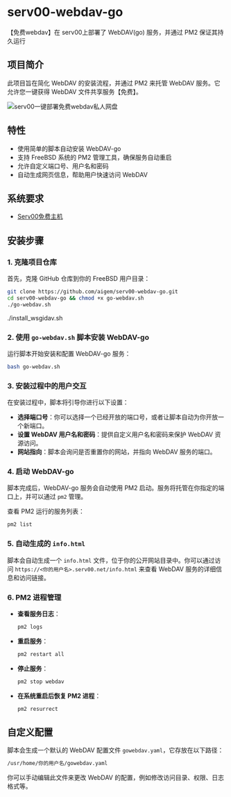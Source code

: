 # serv00-webdav-go
【免费webdav】在 serv00上部署了 WebDAV(go) 服务，并通过 PM2 保证其持久运行

## 项目简介

此项目旨在简化 WebDAV 的安装流程，并通过 PM2 来托管 WebDAV 服务。它允许您一键获得 WebDAV 文件共享服务【免费】。

![serv00一键部署免费webdav私人网盘]([https://raw.githubusercontent.com/aigem/CFr2-webdav/main/%E5%85%8D%E8%B4%B9%E4%B8%80%E9%94%AE%E9%83%A8%E7%BD%B2Cloudflare%20R2%20WebDAV%E6%9C%8D%E5%8A%A1%EF%BC%8C%E8%B6%85%E7%AE%80%E5%8D%95%E6%8B%A5%E6%9C%89%E8%87%AA%E5%B7%B1%E7%9A%84%E7%A7%81%E4%BA%BA%E7%BD%91%E7%9B%98-%E5%B0%81%E9%9D%A2.jpg](https://raw.githubusercontent.com/aigem/serv00-webdav-go/main/%E3%80%90%E5%85%8D%E8%B4%B9%E7%BD%91%E7%9B%98%E6%96%B0%E9%80%89%E6%8B%A9%E3%80%91%E5%8D%81%E5%B9%B4%E5%85%8D%E8%B4%B9%E7%A9%BA%E9%97%B4%EF%BC%8C%E4%B8%80%E9%94%AEWebDAV%EF%BC%8C%E5%9B%BD%E5%86%85%E7%9B%B4%E8%BF%9E%EF%BC%81serv00%E6%B3%A8%E5%86%8C%E7%AE%80%E5%8D%95%2C%E4%B8%8D%E9%99%90%E6%B5%81%E9%87%8F-%E5%B0%81%E9%9D%A2.jpg))


## 特性

- 使用简单的脚本自动安装 WebDAV-go
- 支持 FreeBSD 系统的 PM2 管理工具，确保服务自动重启
- 允许自定义端口号、用户名和密码
- 自动生成网页信息，帮助用户快速访问 WebDAV

## 系统要求

- [Serv00免费主机](https://www.serv00.com/)

## 安装步骤

### 1. 克隆项目仓库

首先，克隆 GitHub 仓库到你的 FreeBSD 用户目录：

```bash
git clone https://github.com/aigem/serv00-webdav-go.git
cd serv00-webdav-go && chmod +x go-webdav.sh
./go-webdav.sh
```

./install_wsgidav.sh
### 2. 使用 `go-webdav.sh` 脚本安装 WebDAV-go

运行脚本开始安装和配置 WebDAV-go 服务：

```bash
bash go-webdav.sh
```

### 3. 安装过程中的用户交互

在安装过程中，脚本将引导你进行以下设置：

- **选择端口号**：你可以选择一个已经开放的端口号，或者让脚本自动为你开放一个新端口。
- **设置 WebDAV 用户名和密码**：提供自定义用户名和密码来保护 WebDAV 资源访问。
- **网站指向**：脚本会询问是否重置你的网站，并指向 WebDAV 服务的端口。

### 4. 启动 WebDAV-go

脚本完成后，WebDAV-go 服务会自动使用 PM2 启动。服务将托管在你指定的端口上，并可以通过 `pm2` 管理。

查看 PM2 运行的服务列表：

```bash
pm2 list
```

### 5. 自动生成的 `info.html`

脚本会自动生成一个 `info.html` 文件，位于你的公开网站目录中。你可以通过访问 `https://<你的用户名>.serv00.net/info.html` 来查看 WebDAV 服务的详细信息和访问链接。

### 6. PM2 进程管理

- **查看服务日志**：

  ```bash
  pm2 logs
  ```

- **重启服务**：

  ```bash
  pm2 restart all
  ```

- **停止服务**：

  ```bash
  pm2 stop webdav
  ```

- **在系统重启后恢复 PM2 进程**：

  ```bash
  pm2 resurrect
  ```

## 自定义配置

脚本会生成一个默认的 WebDAV 配置文件 `gowebdav.yaml`，它存放在以下路径：

```bash
/usr/home/你的用户名/gowebdav.yaml
```

你可以手动编辑此文件来更改 WebDAV 的配置，例如修改访问目录、权限、日志格式等。



